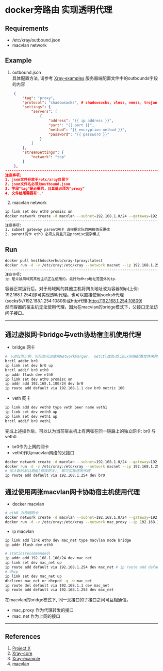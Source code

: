 # docker旁路由 实现透明代理
## Requirements
- /etc/xray/outbound.json  
- macvlan network 
## Example
1. outbound.json  
具体配置方法, 请参考 [Xray-examples](https://github.com/XTLS/Xray-examples) 服务器端配置文件中的outbounds字段的内容
```json
    {
        "tag": "proxy",
	    "protocol": "shadowsocks", # shadowsocks, vless, vmess, trojan whatever you want
	    "settings": {
		    "servers": [
			    {
				    "address": "{{ ip address }}",
				    "port": "{{ port }}",
				    "method": "{{ encryption method }}",
				    "password": "{{ password }}"
		    	}
		    ]
	    },
	    "streamSettings": {
		    "network": "tcp"
	    }
    },
-------------------------------------------------------------------------------------------------
注意事项:
1. json文件存放于/etc/xray目录下
2. json文件名必须为outbound.json
3. 字段"tag"是必要的，且其值必须为"proxy"
4. 文件结尾需要有','
```
2. macvlan network
```bash
ip link set dev eth0 promisc on
docker network create -d macvlan --subnet=192.168.1.0/24 --gateway=192.168.1.1 -o parent=eth0 macnet
-------------------------------------------------------------------------------------------------
注意事项:
1. subnet gateway parent网卡 请根据实际的网络情况更改
2. parent网卡 eth0 必须支持且开启promisc混杂模式 
```

## Run
```bash
docker pull keithdockerhub/xray-tproxy:latest
docker run -d -v /etc/xray:/etc/xray --network macnet --ip 192.168.1.254 --privileged keithdockerhub/xray-tproxy:latest
-------------------------------------------------------------------------------------------------
注意事项:
ip 是未被局域网其他主机正在使用的，最好为dhcp地址范围外的ip.
```
容器正常运行后，对于局域网的其他主机将网关地址改为容器的ip(上例: 192.168.1.254)即可实现透明代理。也可以直接使用socks5代理(socks5://192.168.1.254:10808)或http代理(http://192.168.1.254:10809)  
然而容器的宿主机无法使用代理，因为在macvlan的bridge模式下，父接口无法访问子接口。  

---
## 通过虚拟网卡bridge与veth协助宿主机使用代理
- bridge 网卡
```bash
# 下述仅为示例，实际情况请使用NetworkManger、 netctl或修改linux网络配置文件来构建bridge网卡，并使用dhcp
brctl addbr br0
ip link set dev br0 up
brctl addif br0 eth0
ip addr flush dev eth0
ip link set dev eth0 promisc on
ip addr add 192.168.1.100/24 dev br0
ip route add default via 192.168.1.1 dev br0 metric 100
```
- veth 网卡
```bash
ip link add dev veth0 type veth peer name veth1
ip link set dev veth0 up
ip link set dev veth1 up
brctl addif br0 veth1
```

完成上述操作后，可以认为当前宿主机上有两张在同一链路上的独立网卡: br0 与 veth0. 
- br0作为上网的网卡
- veth0作为macvlan网络的父接口

```bash
docker network create -d macvlan --subnet=192.168.1.0/24 --gateway=192.168.1.1 -o parent=veth0 macnet
docker run -d -v /etc/xray:/etc/xray --network macnet --ip 192.168.1.254 --privileged keithdockerhub/xray-tproxy:latest
# 加入新的默认路由(修改网关), 即可实现透明代理
ip route add default via 192.168.1.254 dev br0
```
## 通过使用两张macvlan网卡协助宿主机使用代理
- docker macvlan
```bash
# eth0 为物理网卡
docker network create -d macvlan --subnet=192.168.1.0/24 --gateway=192.168.1.1 -o parent=eth0 mac_proxy
docker run -d -v /etc/xray:/etc/xray --network mac_proxy --ip 192.168.1.254 --privileged keithdockerhub/xray-tproxy:latest
```
- ip macvlan
```bash
ip link add link eth0 dev mac_net type macvlan mode bridge
ip addr flush dev eth0

# static(recommanded)
ip addr add 192.168.1.100/24 dev mac_net
ip link set dev mac_net up	
ip route add default via 192.168.1.254 dev mac_net # ip route add default via 192.168.1.1 dev mac_net metric 100
# dhcp
ip link set dev mac_net up
dhclient mac_net or dhcpcd -q -w mac_net
ip route del default via 192.168.1.1 dev mac_net
ip route add default via 192.168.1.254 dev mac_net
```
在macvlan的bridge模式下, 同一父接口的子接口之间可互相通信。
- mac_proxy 作为代理转发的接口
- mac_net 作为上网的接口
---
## References
1. [Project X](https://xtls.github.io/)
2. [Xray-core](https://github.com/XTLS/Xray-core)
3. [Xray-example](https://github.com/XTLS/Xray-examples) 
4. [macvlan](https://icloudnative.io/posts/netwnetwork-virtualization-macvlan/) 